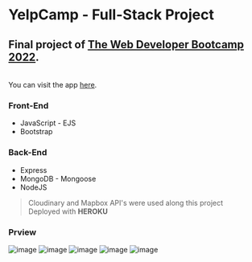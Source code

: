 # YelpCamp - Full-Stack Project

## Final project of [The Web Developer Bootcamp 2022](https://www.udemy.com/course/the-web-developer-bootcamp/).


<br>You can visit the app [here](aqueous-atoll-10078.herokuapp.com).

### Front-End
- JavaScript - EJS
- Bootstrap

### Back-End
- Express
- MongoDB - Mongoose
- NodeJS

> Cloudinary and Mapbox API's were used along this project <br>
> Deployed with <b>HEROKU</b>

### Prview
![image](https://user-images.githubusercontent.com/89944815/158914431-09d3938f-332f-4886-9fe9-ca94d8f08fff.png)
![image](https://user-images.githubusercontent.com/89944815/158914478-66acb0b6-2fc3-4e91-bc09-38bb5387888a.png)
![image](https://user-images.githubusercontent.com/89944815/158914501-ef90eab8-8293-4aec-837f-d0f1499ad0fc.png)
![image](https://user-images.githubusercontent.com/89944815/158914538-5af59c16-7a89-45ed-8ea7-bd72b5c98e8f.png)
![image](https://user-images.githubusercontent.com/89944815/158914590-ee57862c-6cb5-4e31-97e0-96c8e1eefe0d.png)
